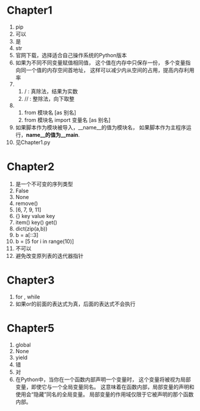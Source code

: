 # Chapter1
1. pip
2. 可以
3. 是
4. str
5. 官网下载，选择适合自己操作系统的Python版本
6. 如果为不同不同变量赋值相同值，
这个值在内存中只保存一份，
多个变量指向同一个值的内存空间首地址，
这样可以减少内从空间的占用，提高内存利用率
7. 1. / : 真除法，结果为实数 
   2. // : 整除法，向下取整
8. 1. from 模块名 [as 别名] 
   2. from 模块名 import 变量名 [as 别名]
9. 如果脚本作为模块被导入，__name__的值为模块名，
   如果脚本作为主程序运行，__name__的值为__main__.
10. 见Chapter1.py

# Chapter2

1. 是一个不可变的序列类型
2. False
3. None
4. remove()
5. [6, 7, 9, 11]
6. {} key value key
7. item() key() get()
8. dict(zip(a,b))
9. b = a[::3]
10. b = [5 for i in range(10)]
11. 不可以
14. 避免改变原列表的迭代器指针

# Chapter3
1. for , while
2. 如果or的前面的表达式为真，后面的表达式不会执行

# Chapter5
1. global
2. None
3. yield
4. 错
5. 对
6. 在Python中，当你在一个函数内部声明一个变量时，
   这个变量将被视为局部变量，即使它与一个全局变量同名。
   这意味着在函数内部，局部变量的声明和使用会“隐藏”同名的全局变量。
   局部变量的作用域仅限于它被声明的那个函数内部。